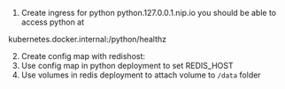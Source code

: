 1. Create ingress for python 
python.127.0.0.1.nip.io
you should be able to access python at

kubernetes.docker.internal:<node-prt>/python/healthz

2. Create config map with redishost: <redis-service-name> 
3. Use config map in python deployment to set REDIS_HOST
4. Use volumes in redis deployment to attach volume to `/data` folder